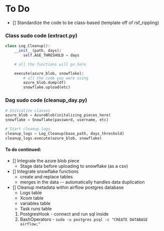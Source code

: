 # To Do
- [] Standardize the code to be class-based (template off of rsf_rippling)

### Class sudo code (extract.py)
```python
class Log_Cleanup():
    __init__(path, days):
        self.AGE_THRESHOLD = days

    # all the functions will go here

    execute(azure_blob, snowflake):
        # all the code you were using
        azure_blob.dump(df)
        snowflake.upload(etc)

```

### Dag sudo code (cleanup_day.py)
```python
# Initialize classes
azure_blob = AzureBlob(initalizing_pieces_here)
snowflake = Snowflake(password, username, etc)

# Start cleanup logs
cleanup_logs = Log_Cleanup(base_path, days_threshold)
cleanup_logs.execute(azure_blob, snowflake)
```

#### To do continued:
- [] Integrate the azure blob piece
    * Stage data before uploading to snowflake (as a csv)
- [] Integrate snowflake functions
    * create and replace tables
    * merges in the data -- automatically handles data duplication
- [] Cleanup metadata within airflow postgres database
    * Logs table
    * Xcom table
    * variables table
    * Task runs table
    1. PostgresHook - connect and run sql inside
    2. BashOperators - `sudo -u postgres psql -c "CREATE DATABASE airflow;"`
